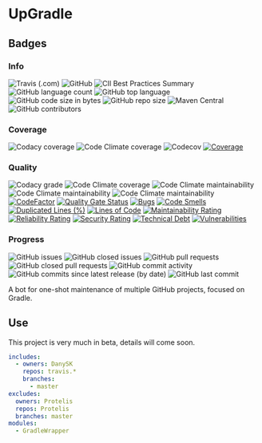 # UpGradle

## Badges

### Info
![Travis (.com)](https://img.shields.io/travis/com/DanySK/upgradle)
![GitHub](https://img.shields.io/github/license/DanySK/upgradle)
![CII Best Practices Summary](https://img.shields.io/cii/summary/3803)
![GitHub language count](https://img.shields.io/github/languages/count/DanySK/upgradle)
![GitHub top language](https://img.shields.io/github/languages/top/DanySK/upgradle)
![GitHub code size in bytes](https://img.shields.io/github/languages/code-size/DanySK/upgradle)
![GitHub repo size](https://img.shields.io/github/repo-size/DanySK/upgradle)
![Maven Central](https://img.shields.io/maven-central/v/org.danilopianini/upgradle)
![GitHub contributors](https://img.shields.io/github/contributors/DanySK/upgradle)

### Coverage
![Codacy coverage](https://img.shields.io/codacy/coverage/75076bfcac4a4360851b2b55824280f0)
![Code Climate coverage](https://img.shields.io/codeclimate/coverage/DanySK/upgradle)
![Codecov](https://img.shields.io/codecov/c/github/DanySK/upgradle)
[![Coverage](https://sonarcloud.io/api/project_badges/measure?project=DanySK_upgradle&metric=coverage)](https://sonarcloud.io/dashboard?id=DanySK_upgradle)

### Quality
![Codacy grade](https://img.shields.io/codacy/grade/75076bfcac4a4360851b2b55824280f0)
![Code Climate coverage](https://img.shields.io/codeclimate/coverage/DanySK/upgradle)
![Code Climate maintainability](https://img.shields.io/codeclimate/maintainability-percentage/DanySK/upgradle)
![Code Climate maintainability](https://img.shields.io/codeclimate/issues/DanySK/upgradle)
![Code Climate maintainability](https://img.shields.io/codeclimate/tech-debt/DanySK/upgradle)
[![CodeFactor](https://www.codefactor.io/repository/github/danysk/upgradle/badge)](https://www.codefactor.io/repository/github/danysk/upgradle)
[![Quality Gate Status](https://sonarcloud.io/api/project_badges/measure?project=DanySK_upgradle&metric=alert_status)](https://sonarcloud.io/dashboard?id=DanySK_upgradle)
[![Bugs](https://sonarcloud.io/api/project_badges/measure?project=DanySK_upgradle&metric=bugs)](https://sonarcloud.io/dashboard?id=DanySK_upgradle)
[![Code Smells](https://sonarcloud.io/api/project_badges/measure?project=DanySK_upgradle&metric=code_smells)](https://sonarcloud.io/dashboard?id=DanySK_upgradle)
[![Duplicated Lines (%)](https://sonarcloud.io/api/project_badges/measure?project=DanySK_upgradle&metric=duplicated_lines_density)](https://sonarcloud.io/dashboard?id=DanySK_upgradle)
[![Lines of Code](https://sonarcloud.io/api/project_badges/measure?project=DanySK_upgradle&metric=ncloc)](https://sonarcloud.io/dashboard?id=DanySK_upgradle)
[![Maintainability Rating](https://sonarcloud.io/api/project_badges/measure?project=DanySK_upgradle&metric=sqale_rating)](https://sonarcloud.io/dashboard?id=DanySK_upgradle)
[![Reliability Rating](https://sonarcloud.io/api/project_badges/measure?project=DanySK_upgradle&metric=reliability_rating)](https://sonarcloud.io/dashboard?id=DanySK_upgradle)
[![Security Rating](https://sonarcloud.io/api/project_badges/measure?project=DanySK_upgradle&metric=security_rating)](https://sonarcloud.io/dashboard?id=DanySK_upgradle)
[![Technical Debt](https://sonarcloud.io/api/project_badges/measure?project=DanySK_upgradle&metric=sqale_index)](https://sonarcloud.io/dashboard?id=DanySK_upgradle)
[![Vulnerabilities](https://sonarcloud.io/api/project_badges/measure?project=DanySK_upgradle&metric=vulnerabilities)](https://sonarcloud.io/dashboard?id=DanySK_upgradle)

### Progress
![GitHub issues](https://img.shields.io/github/issues/DanySK/upgradle)
![GitHub closed issues](https://img.shields.io/github/issues-closed/DanySK/upgradle)
![GitHub pull requests](https://img.shields.io/github/issues-pr/DanySK/upgradle)
![GitHub closed pull requests](https://img.shields.io/github/issues-pr-closed/DanySK/upgradle)
![GitHub commit activity](https://img.shields.io/github/commit-activity/y/DanySK/upgradle)
![GitHub commits since latest release (by date)](https://img.shields.io/github/commits-since/DanySK/upgradle/latest/master)
![GitHub last commit](https://img.shields.io/github/last-commit/DanySK/upgradle)

A bot for one-shot maintenance of multiple GitHub projects,
focused on Gradle.

## Use

This project is very much in beta, details will come soon.

```yaml
includes:
  - owners: DanySK
    repos: travis.*
    branches:
      - master
excludes:
  owners: Protelis
  repos: Protelis
  branches: master
modules:
  - GradleWrapper
```